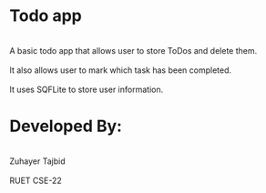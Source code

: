 # Todo app

<br>A basic todo app that allows user to store ToDos and delete them.</br>
<br>It also allows user to mark which task has been completed.</br>
<br>It uses SQFLite to store user information.</br>

# Developed By:
<br>Zuhayer Tajbid</br>
<br>RUET CSE-22</br>
